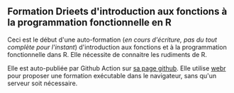 ## Formation Drieets d'introduction aux fonctions à la programmation fonctionnelle en R

Ceci est le début d'une auto-formation (*en cours d'écriture, pas du tout complète pour l'instant*) d'introduction aux fonctions et à la programmation fonctionnelle dans R. Elle nécessite de connaitre les rudiments de R.

Elle est auto-publiée par Github Action sur [sa page github](https://arnaud-feldmann.github.io/formation_r_drieets_prog_fonctionnelle/). Elle utilise [webr](https://github.com/r-wasm/webr.git) pour proposer une formation exécutable dans le navigateur, sans qu'un serveur soit nécessaire.
